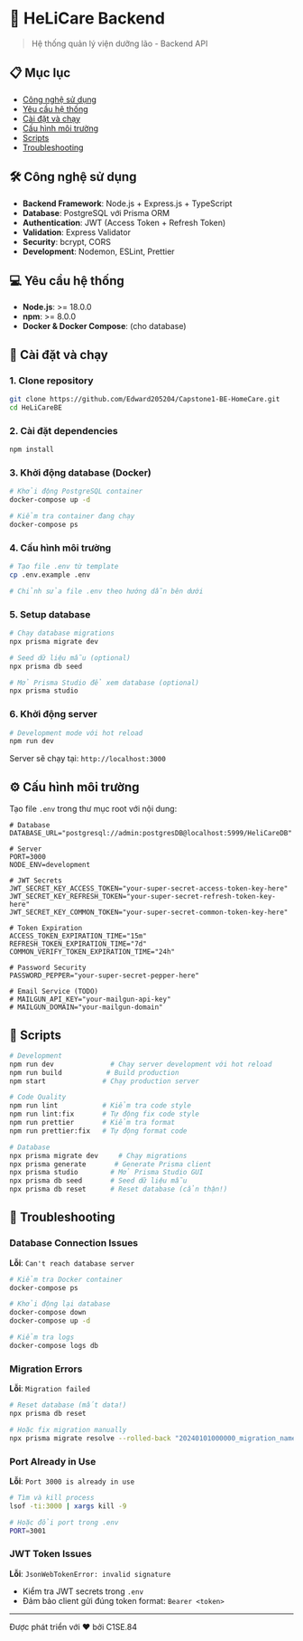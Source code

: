 # 🏥 HeLiCare Backend

> Hệ thống quản lý viện dưỡng lão - Backend API

## 📋 Mục lục

- [Công nghệ sử dụng](#-công-nghệ-sử-dụng)
- [Yêu cầu hệ thống](#-yêu-cầu-hệ-thống)
- [Cài đặt và chạy](#-cài-đặt-và-chạy)
- [Cấu hình môi trường](#-cấu-hình-môi-trường)
- [Scripts](#-scripts)
- [Troubleshooting](#-troubleshooting)

## 🛠 Công nghệ sử dụng

- **Backend Framework**: Node.js + Express.js + TypeScript
- **Database**: PostgreSQL với Prisma ORM
- **Authentication**: JWT (Access Token + Refresh Token)
- **Validation**: Express Validator
- **Security**: bcrypt, CORS
- **Development**: Nodemon, ESLint, Prettier

## 💻 Yêu cầu hệ thống

- **Node.js**: >= 18.0.0
- **npm**: >= 8.0.0
- **Docker & Docker Compose**: (cho database)

## 🚀 Cài đặt và chạy

### 1. Clone repository

```bash
git clone https://github.com/Edward205204/Capstone1-BE-HomeCare.git
cd HeLiCareBE
```

### 2. Cài đặt dependencies

```bash
npm install
```

### 3. Khởi động database (Docker)

```bash
# Khởi động PostgreSQL container
docker-compose up -d

# Kiểm tra container đang chạy
docker-compose ps
```

### 4. Cấu hình môi trường

```bash
# Tạo file .env từ template
cp .env.example .env

# Chỉnh sửa file .env theo hướng dẫn bên dưới
```

### 5. Setup database

```bash
# Chạy database migrations
npx prisma migrate dev

# Seed dữ liệu mẫu (optional)
npx prisma db seed

# Mở Prisma Studio để xem database (optional)
npx prisma studio
```

### 6. Khởi động server

```bash
# Development mode với hot reload
npm run dev
```

Server sẽ chạy tại: `http://localhost:3000`

## ⚙️ Cấu hình môi trường

Tạo file `.env` trong thư mục root với nội dung:

```env
# Database
DATABASE_URL="postgresql://admin:postgresDB@localhost:5999/HeliCareDB"

# Server
PORT=3000
NODE_ENV=development

# JWT Secrets
JWT_SECRET_KEY_ACCESS_TOKEN="your-super-secret-access-token-key-here"
JWT_SECRET_KEY_REFRESH_TOKEN="your-super-secret-refresh-token-key-here"
JWT_SECRET_KEY_COMMON_TOKEN="your-super-secret-common-token-key-here"

# Token Expiration
ACCESS_TOKEN_EXPIRATION_TIME="15m"
REFRESH_TOKEN_EXPIRATION_TIME="7d"
COMMON_VERIFY_TOKEN_EXPIRATION_TIME="24h"

# Password Security
PASSWORD_PEPPER="your-super-secret-pepper-here"

# Email Service (TODO)
# MAILGUN_API_KEY="your-mailgun-api-key"
# MAILGUN_DOMAIN="your-mailgun-domain"
```

## 📜 Scripts

```bash
# Development
npm run dev              # Chạy server development với hot reload
npm run build           # Build production
npm start              # Chạy production server

# Code Quality
npm run lint           # Kiểm tra code style
npm run lint:fix       # Tự động fix code style
npm run prettier       # Kiểm tra format
npm run prettier:fix   # Tự động format code

# Database
npx prisma migrate dev     # Chạy migrations
npx prisma generate       # Generate Prisma client
npx prisma studio        # Mở Prisma Studio GUI
npx prisma db seed       # Seed dữ liệu mẫu
npx prisma db reset      # Reset database (cẩn thận!)
```

## 🔧 Troubleshooting

### Database Connection Issues

**Lỗi**: `Can't reach database server`

```bash
# Kiểm tra Docker container
docker-compose ps

# Khởi động lại database
docker-compose down
docker-compose up -d

# Kiểm tra logs
docker-compose logs db
```

### Migration Errors

**Lỗi**: `Migration failed`

```bash
# Reset database (mất data!)
npx prisma db reset

# Hoặc fix migration manually
npx prisma migrate resolve --rolled-back "20240101000000_migration_name"
```

### Port Already in Use

**Lỗi**: `Port 3000 is already in use`

```bash
# Tìm và kill process
lsof -ti:3000 | xargs kill -9

# Hoặc đổi port trong .env
PORT=3001
```

### JWT Token Issues

**Lỗi**: `JsonWebTokenError: invalid signature`

- Kiểm tra JWT secrets trong `.env`
- Đảm bảo client gửi đúng token format: `Bearer <token>`

---

Được phát triển với ❤️ bởi C1SE.84
